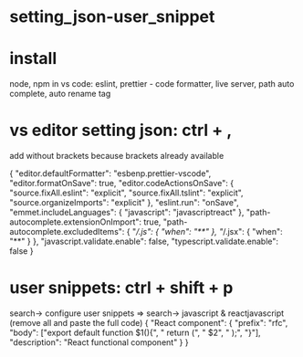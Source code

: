# setting_json-user_snippet

# install

node, npm
in vs code: eslint, prettier - code formatter, live server, path auto complete, auto rename tag

# vs editor setting json: ctrl + ,

add without brackets because brackets already available

{
"editor.defaultFormatter": "esbenp.prettier-vscode",
"editor.formatOnSave": true,
"editor.codeActionsOnSave": {
"source.fixAll.eslint": "explicit",
"source.fixAll.tslint": "explicit",
"source.organizeImports": "explicit"
},
"eslint.run": "onSave",
"emmet.includeLanguages": {
"javascript": "javascriptreact"
},
"path-autocomplete.extensionOnImport": true,
"path-autocomplete.excludedItems": {
"_/.js": {
"when": "\*\*"
},
"_/.jsx": {
"when": "\*\*"
}
},
"javascript.validate.enable": false,
"typescript.validate.enable": false
}

# user snippets: ctrl + shift + p

search-> configure user snippets => search-> javascript & reactjavascript (remove all and paste the full code)
{
"React component": {
"prefix": "rfc",
"body": ["export default function $1(){", " return (", " $2", " );", "}"],
"description": "React functional component"
}
}
